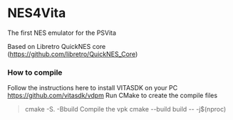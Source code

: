 NES4Vita
=========

The first NES emulator for the PSVita

Based on Libretro QuickNES core (https://github.com/libretro/QuickNES_Core)

### How to compile
Follow the instructions here to install VITASDK on your PC
https://github.com/vitasdk/vdpm
Run CMake to create the compile files
>cmake -S. -Bbuild
Compile the vpk
>cmake --build build -- -j$(nproc)